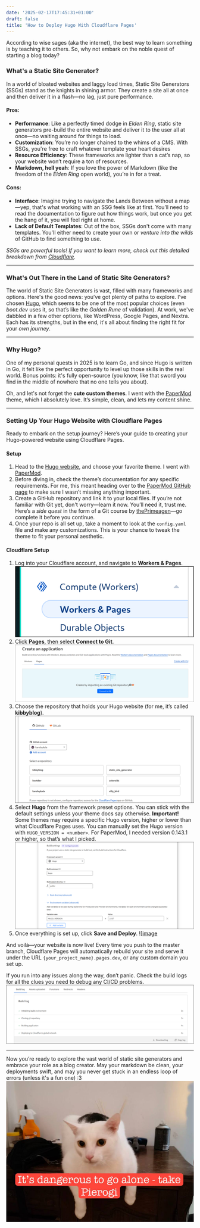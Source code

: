 ```yaml
---
date: '2025-02-17T17:45:31+01:00'
draft: false
title: 'How to Deploy Hugo With Cloudflare Pages'
---
```

According to wise sages (aka the internet), the best way to learn something is by teaching it to others. So, why not embark on the noble quest of starting a blog today?

### What's a Static Site Generator?

In a world of bloated websites and laggy load times, Static Site Generators (SSGs) stand as the knights in shining armor. They create a site all at once and then deliver it in a flash—no lag, just pure performance.

#### Pros:
- **Performance**: Like a perfectly timed dodge in *Elden Ring*, static site generators pre-build the entire website and deliver it to the user all at once—no waiting around for things to load.
- **Customization**: You’re no longer chained to the whims of a CMS. With SSGs, you're free to craft whatever template your heart desires
- **Resource Efficiency**: These frameworks are lighter than a cat’s nap, so your website won’t require a ton of resources.
- **Markdown, hell yeah**: If you love the power of Markdown (like the freedom of the *Elden Ring* open world), you’re in for a treat.

#### Cons:
- **Interface**: Imagine trying to navigate the Lands Between without a map—yep, that's what working with an SSG feels like at first. You’ll need to read the documentation to figure out how things work, but once you get the hang of it, you will feel right at home.
- **Lack of Default Templates**: Out of the box, SSGs don't come with many templates. You'll either need to create your own or *venture into the wilds* of GitHub to find something to use.

*SSGs are powerful tools! If you want to learn more, check out this detailed breakdown from [Cloudflare](https://www.cloudflare.com/learning/performance/static-site-generator/).*

---

### What's Out There in the Land of Static Site Generators?

The world of Static Site Generators is vast, filled with many frameworks and options.
Here's the good news: you’ve got plenty of paths to explore. I’ve chosen [Hugo](https://gohugo.io/), which seems to be one of the most popular choices (even *boot.dev* uses it, so that’s like the *Golden Rune* of validation). At work, we've dabbled in a few other options, like WordPress, Google Pages, and Nextra. Each has its strengths, but in the end, it's all about finding the right fit for your *own  journey*.

---

### Why Hugo?

One of my personal quests in 2025 is to learn Go, and since Hugo is written in Go, it felt like the perfect opportunity to level up those skills in the real world. Bonus points: it's fully open-source (you know, like that sword you find in the middle of nowhere that no one tells you about).

Oh, and let's not forget the **cute custom themes**. I went with the [PaperMod](https://github.com/adityatelange/hugo-PaperMod/) theme, which I absolutely love. It’s simple, clean, and lets my content shine.

---

### Setting Up Your Hugo Website with Cloudflare Pages

Ready to embark on the setup journey? Here’s your guide to creating your Hugo-powered website using Cloudflare Pages.

#### Setup

1. Head to the [Hugo website](https://gohugo.io/), and choose your favorite theme. I went with [PaperMod](https://github.com/adityatelange/hugo-PaperMod/).
2. Before diving in, check the theme’s documentation for any specific requirements. For me, this meant heading over to the [PaperMod GitHub page](https://github.com/adityatelange/hugo-PaperMod/wiki/Installation) to make sure I wasn’t missing anything important.
3. Create a GitHub repository and link it to your local files. If you’re not familiar with Git yet, don't worry—learn it now. You’ll need it, trust me. Here’s a *side quest* in the form of a Git course by [thePrimeagen](https://www.youtube.com/watch?v=rH3zE7VlIMs)—go complete it before you continue. 
4. Once your repo is all set up, take a moment to look at the `config.yaml` file and make any customizations. This is your chance to tweak the theme to fit your personal aesthetic. 

#### Cloudflare Setup

1. Log into your Cloudflare account, and navigate to **Workers & Pages**.
   ![image](images/cf-pages.png)
2. Click **Pages**, then select **Connect to Git**.
   ![image](images/cf-pages2.png)
3. Choose the repository that holds your Hugo website (for me, it’s called **kibbyblog**).
   ![image](images/cf-pages3.png)
4. Select **Hugo** from the framework preset options. You can stick with the default settings unless your theme docs say otherwise. 
   **Important!** Some themes may require a specific Hugo version, higher or lower than what Cloudflare Pages uses. You can manually set the Hugo version with `HUGO_VERSION = <number>`. For PaperMod, I needed version 0.143.1 or higher, so that’s what I picked.
   ![image](images/cf-pages4.png)
5. Once everything is set up, click **Save and Deploy**.
   ![[image](images/cf-pages5.png)

And voilà—your website is now live! Every time you push to the master branch, Cloudflare Pages will automatically rebuild your site and serve it under the URL `{your_project_name}.pages.dev`, or any custom domain you set up.

If you run into any issues along the way, don’t panic. Check the build logs for all the clues you need to debug any CI/CD problems. 
![image](images/cf-pages6.png)

---

Now you’re ready to explore the vast world of static site generators and embrace your role as a blog creator. May your markdown be clean, your deployments swift, and may you never get stuck in an endless loop of errors (unless it's a fun one) :3
![image](images/pierogi-journey.JPG)